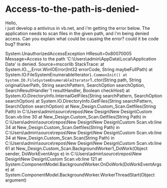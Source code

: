 # Access-to-the-path-is-denied-
Hello,  
i just develop a antivirus in vb.net, and i'm getting the error below. The application needs to scan files in the given path, 
and i'm being denied access.  Can you explain what could be causing the error? could it be code bug? 
thanks

System.UnauthorizedAccessException
  HResult=0x80070005
  Message=Access to the path 'C:\Users\admin\AppData\Local\Application Data' is denied.
  Source=mscorlib
  StackTrace:
   at System.IO.__Error.WinIOError(Int32 errorCode, String maybeFullPath)
   at System.IO.FileSystemEnumerableIterator`1.CommonInit()
   at System.IO.FileSystemEnumerableIterator`1..ctor(String path, String originalUserPath, String searchPattern, SearchOption searchOption, SearchResultHandler`1 resultHandler, Boolean checkHost)
   at System.IO.DirectoryInfo.InternalGetFiles(String searchPattern, SearchOption searchOption)
   at System.IO.DirectoryInfo.GetFiles(String searchPattern, SearchOption searchOption)
   at New_Design.Custom_Scan.Getfiles(String Path) in C:\Users\admin\source\repos\New Design\New Design\Custom Scan.vb:line 30
   at New_Design.Custom_Scan.Getfiles(String Path) in C:\Users\admin\source\repos\New Design\New Design\Custom Scan.vb:line 34
   at New_Design.Custom_Scan.Getfiles(String Path) in C:\Users\admin\source\repos\New Design\New Design\Custom Scan.vb:line 34
   at New_Design.Custom_Scan.Scan(String Path) in C:\Users\admin\source\repos\New Design\New Design\Custom Scan.vb:line 61
   at New_Design.Custom_Scan.BackgroundWorker1_DoWork(Object sender, DoWorkEventArgs e) in C:\Users\admin\source\repos\New Design\New Design\Custom Scan.vb:line 121
   at System.ComponentModel.BackgroundWorker.OnDoWork(DoWorkEventArgs e)
   at System.ComponentModel.BackgroundWorker.WorkerThreadStart(Object argument)
